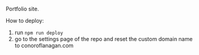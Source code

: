 Portfolio site.


How to deploy:

1. run ```npm run deploy```
2. go to the settings page of the repo and reset the custom domain name to conoroflanagan.com